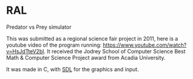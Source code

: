 RAL
===

Predator vs Prey simulator

This was submitted as a regional science fair project in 2011, here is a youtube video of the program running: https://www.youtube.com/watch?v=HsJdTteV2bI.
It received the Jodrey School of Computer Science Best Math & Computer Science Project award from Acadia University.

It was made in C, with [SDL](http://www.libsdl.org/ "SDL")  for the graphics and input.
  
